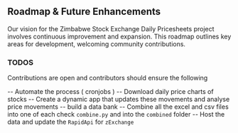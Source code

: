 ## Roadmap & Future Enhancements

Our vision for the Zimbabwe Stock Exchange Daily Pricesheets project involves continuous improvement and expansion. This roadmap outlines key areas for development, welcoming community contributions.

### TODOS

Contributions are open and contributors should ensure the following

-- Automate the process ( cronjobs )
-- Download daily price charts of stocks
-- Create a dynamic app that updates these movements and analyse price movements
-- build a data bank
-- Combine all the excel and csv files into one of each check `combine.py` and into the `combined` folder
-- Host the data and update the `RapidApi` for `zExchange`
